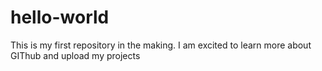 # hello-world
This is my first repository in the making. I am excited to learn more about GIThub and upload my projects
